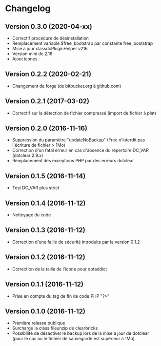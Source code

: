 Changelog
=========

Version 0.3.0 (2020-04-xx)
--------------------------

* Correctif procédure  de désinstallation
* Remplacement variable $free_bootstrap par constante free_bootstrap
* Mise a jour classdcPluginHelper v216
* Version mini dc 2.16
* Ajout icones

Version 0.2.2 (2020-02-21)
--------------------------

* Changement de forge (de bitbucket.org à github.com)

Version 0.2.1 (2017-03-02)
--------------------------

* Correctif sur la détection de fichier compressé (import de fichier à plat)

Version 0.2.0 (2016-11-16)
--------------------------

* Suppression du paramètre "updateNoBackup" (Free n'interdit pas l'écriture de fichier > 1Mo)
* Correction d'un fatal erreur en cas d'absence du répertoire DC_VAR (dotclear 2.9.x)
* Remplacement des exceptions PHP par des erreurs dotclear

Version 0.1.5 (2016-11-14)
--------------------------

* Test DC_VAR plus strict

Version 0.1.4 (2016-11-12)
--------------------------

* Nettoyage du code

Version 0.1.3 (2016-11-12)
--------------------------

* Correction d'une faille de sécurité introduite par la version 0.1.2

Version 0.1.2 (2016-11-12)
--------------------------

* Correction de la taille de l'icone pour dotaddict

Version 0.1.1 (2016-11-12)
--------------------------

* Prise en compte du tag de fin de code PHP "?>"

Version 0.1.0 (2016-11-12)
--------------------------

* Première release publique
* Surcharge la class fileunzip de clearbricks
* Possibilité de désactiver le backup lors de la mise a jour de dotclear (pour le cas ou le fichier de sauvegarde est supérieur à 1Mo)
